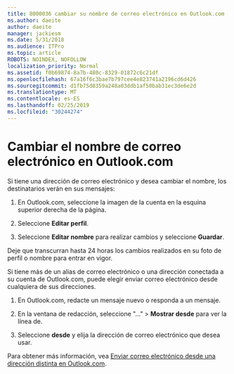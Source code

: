 ```yaml
---
title: 8000036 cambiar su nombre de correo electrónico en Outlook.com
ms.author: daeite
author: daeite
manager: jackiesm
ms.date: 5/31/2018
ms.audience: ITPro
ms.topic: article
ROBOTS: NOINDEX, NOFOLLOW
localization_priority: Normal
ms.assetid: f0b69874-8a7b-480c-8329-01872c6c21df
ms.openlocfilehash: 67a16f6c3bae7b797cee4e823741a2196cd6d426
ms.sourcegitcommit: d1fb75d8359a248a03ddb1af50bab31ec3de6e2d
ms.translationtype: MT
ms.contentlocale: es-ES
ms.lasthandoff: 02/25/2019
ms.locfileid: "30244274"
---
```

# <a name="change-your-email-name-in-outlookcom"></a>Cambiar el nombre de correo electrónico en Outlook.com

Si tiene una dirección de correo electrónico y desea cambiar el nombre, los destinatarios verán en sus mensajes:
  
1. En Outlook.com, seleccione la imagen de la cuenta en la esquina superior derecha de la página.
    
2. Seleccione **Editar perfil**. 
    
3. Seleccione **Editar nombre** para realizar cambios y seleccione **Guardar**. 
    
Deje que transcurran hasta 24 horas los cambios realizados en su foto de perfil o nombre para entrar en vigor.
  
Si tiene más de un alias de correo electrónico o una dirección conectada a su cuenta de Outlook.com, puede elegir enviar correo electrónico desde cualquiera de sus direcciones.
  
1. En Outlook.com, redacte un mensaje nuevo o responda a un mensaje.
    
2. En la ventana de redacción, seleccione "..." \> **Mostrar desde** para ver la línea de. 
    
3. Seleccione **desde** y elija la dirección de correo electrónico que desea usar. 
    
Para obtener más información, vea [Enviar correo electrónico desde una dirección distinta en Outlook.com](https://go.microsoft.com/fwlink/p/?linkid=2001701&amp;clcid=0x409).
  

